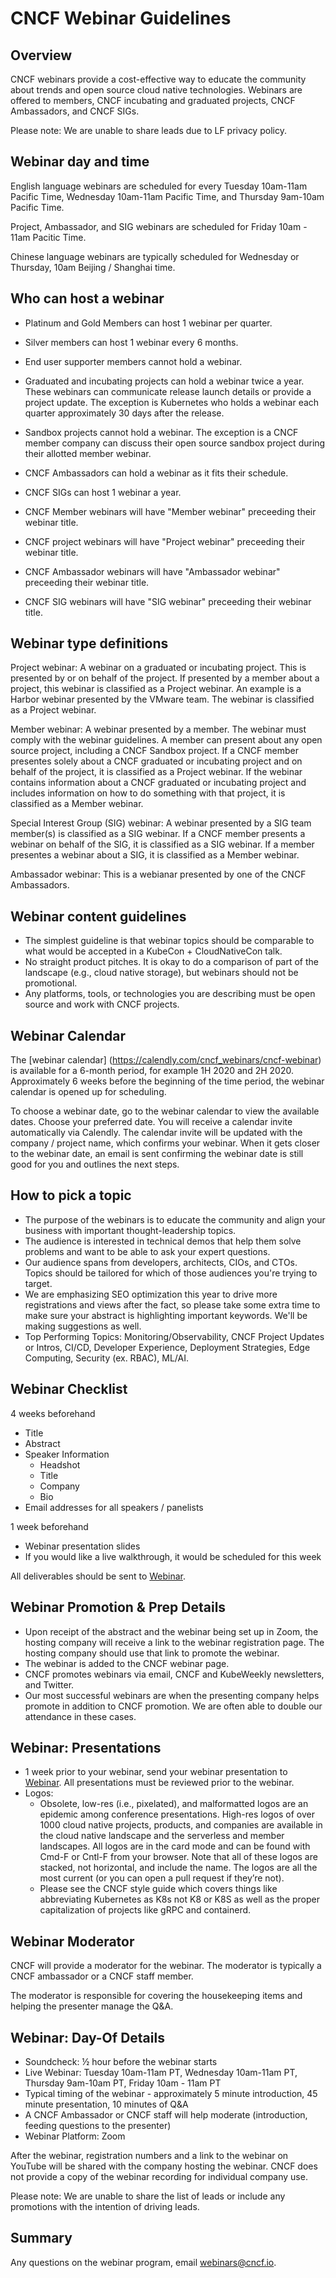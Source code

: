 # CNCF Webinar Guidelines #

## Overview ##

CNCF webinars provide a cost-effective way to educate the community about trends and open source cloud native technologies. Webinars are offered to members, CNCF incubating and graduated projects, CNCF Ambassadors, and CNCF SIGs.

Please note: We are unable to share leads due to LF privacy policy.

## Webinar day and time ##

English language webinars are scheduled for every Tuesday 10am-11am Pacific Time, Wednesday 10am-11am Pacific Time, and Thursday 9am-10am Pacific Time.

Project, Ambassador, and SIG webinars are scheduled for Friday 10am - 11am Pacitic Time.

Chinese language webinars are typically scheduled for Wednesday or Thursday, 10am Beijing / Shanghai time. 

## Who can host a webinar ##

* Platinum and Gold Members can host 1 webinar per quarter.
* Silver members can host 1 webinar every 6 months.
* End user supporter members cannot hold a webinar.
* Graduated and incubating projects can hold a webinar twice a year. These webinars can communicate release launch details or provide a project update. The exception is Kubernetes who holds a webinar each quarter approximately 30 days after the release.
* Sandbox projects cannot hold a webinar. The exception is a CNCF member company can discuss their open source sandbox project during their allotted member webinar.
* CNCF Ambassadors can hold a webinar as it fits their schedule.
* CNCF SIGs can host 1 webinar a year.

* CNCF Member webinars will have "Member webinar" preceeding their webinar title.
* CNCF project webinars will have "Project webinar" preceeding their webinar title.
* CNCF Ambassador webinars will have "Ambassador webinar" preceeding their webinar title.
* CNCF SIG webinars will have "SIG webinar" preceeding their webinar title.

## Webinar type definitions ##
 
Project webinar: A webinar on a graduated or incubating project. This is presented by or on behalf of the project. If presented by a member about a project, this webinar is classified as a Project webinar. An example is a Harbor webinar presented by the VMware team. The webinar is classified as a Project webinar.

Member webinar: A webinar presented by a member. The webinar must comply with the webinar guidelines. A member can present about any open source project, including a CNCF Sandbox project. If a CNCF member presentes solely about a CNCF graduated or incubating project and on behalf of the project, it is classified as a Project webinar. If the webinar contains information about a CNCF graduated or incubating project and includes information on how to do something with that project, it is classified as a Member webinar.

Special Interest Group (SIG) webinar: A webinar presented by a SIG team member(s) is classified as a SIG webinar. If a CNCF member presents a webinar on behalf of the SIG, it is classified as a SIG webinar. If a member presentes a webinar about a SIG, it is classified as a Member webinar.

Ambassador webinar: This is a webianar presented by one of the CNCF Ambassadors.

## Webinar content guidelines ##

* The simplest guideline is that webinar topics should be comparable to what would be accepted in a KubeCon + CloudNativeCon talk. 
* No straight product pitches. It is okay to do a comparison of part of the landscape (e.g., cloud native storage), but webinars should not be promotional. 
* Any platforms, tools, or technologies you are describing must be open source and work with CNCF projects.

## Webinar Calendar ##

The [webinar calendar] (https://calendly.com/cncf_webinars/cncf-webinar) is available for a 6-month period, for example 1H 2020 and 2H 2020. Approximately 6 weeks before the beginning of the time period, the webinar calendar is opened up for scheduling.

To choose a webinar date, go to the webinar calendar to view the available dates. Choose your preferred date. You will receive a calendar invite automatically via Calendly. The calendar invite will be updated with the company / project name, which confirms your webinar. When it gets closer to the webinar date, an email is sent confirming the webinar date is still good for you and outlines the next steps.

## How to pick a topic ##

* The purpose of the webinars is to educate the community and align your business with important thought-leadership topics. 
* The audience is interested in technical demos that help them solve problems and want to be able to ask your expert questions. 
* Our audience spans from developers, architects, CIOs, and CTOs. Topics should be tailored for which of those audiences you're trying to target. 
* We are emphasizing SEO optimization this year to drive more registrations and views after the fact, so please take some extra time to make sure your abstract is highlighting important keywords. We'll be making suggestions as well. 
* Top Performing Topics: Monitoring/Observability, CNCF Project Updates or Intros, CI/CD, Developer Experience, Deployment Strategies, Edge Computing, Security (ex. RBAC), ML/AI. 

## Webinar Checklist ##

4 weeks beforehand
* Title
* Abstract
* Speaker Information
  * Headshot 
  * Title
  * Company
  * Bio
* Email addresses for all speakers / panelists

1 week beforehand
* Webinar presentation slides
* If you would like a live walkthrough, it would be scheduled for this week 

All deliverables should be sent to [Webinar](mailto:webinars@cncf.io). 

## Webinar Promotion & Prep Details ##

* Upon receipt of the abstract and the webinar being set up in Zoom, the hosting company will receive a link to the webinar registration page. The hosting company should use that link to promote the webinar.
* The webinar is added to the CNCF webinar page.
* CNCF promotes webinars via email, CNCF and KubeWeekly newsletters, and Twitter.
* Our most successful webinars are when the presenting company helps promote in addition to CNCF promotion. We are often able to double our attendance in these cases. 

## Webinar: Presentations ##
* 1 week prior to your webinar, send your webinar presentation to [Webinar](mailto:webinars@cncf.io). All presentations must be reviewed prior to the webinar.
* Logos:
  * Obsolete, low-res (i.e., pixelated), and malformatted logos are an epidemic among conference presentations. High-res logos of over 1000 cloud native projects, products, and companies are available in the cloud native landscape and the serverless and member landscapes. All logos are in the card mode and can be found with Cmd-F or Cntl-F from your browser. Note that all of these logos are stacked, not horizontal, and include the name. The logos are all the most current (or you can open a pull request if they’re not). 
  * Please see the CNCF style guide which covers things like abbreviating Kubernetes as K8s not K8 or K8S as well as the proper capitalization of projects like gRPC and containerd.

## Webinar Moderator ##

CNCF will provide a moderator for the webinar. The moderator is typically a CNCF ambassador or a CNCF staff member.

The moderator is responsible for covering the housekeeping items and helping the presenter manage the Q&A.


## Webinar: Day-Of Details ##

* Soundcheck: ½ hour before the webinar starts
* Live Webinar: Tuesday 10am-11am PT, Wednesday 10am-11am PT, Thursday 9am-10am PT, Friday 10am - 11am PT
* Typical timing of the webinar - approximately 5 minute introduction, 45 minute presentation, 10 minutes of Q&A
* A CNCF Ambassador or CNCF staff will help moderate (introduction, feeding questions to the presenter) 
* Webinar Platform: Zoom 

After the webinar, registration numbers and a link to the webinar on YouTube will be shared with the company hosting the webinar. CNCF does not provide a copy of the webinar recording for individual company use.

Please note: We are unable to share the list of leads or include any promotions with the intention of driving leads. 

## Summary ##

Any questions on the webinar program, email webinars@cncf.io.
